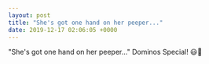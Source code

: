```yaml
---
layout: post
title: "She's got one hand on her peeper..."
date: 2019-12-17 02:06:05 +0000
---
```


"She's got one hand on her peeper..."
Dominos Special! 😃🍕

